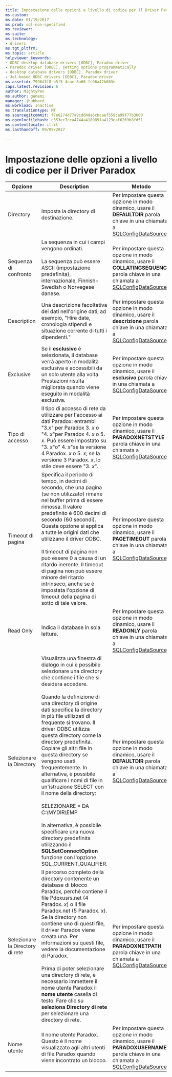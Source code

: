 ```yaml
---
title: Impostazione delle opzioni a livello di codice per il Driver Paradox | Documenti Microsoft
ms.custom: 
ms.date: 01/19/2017
ms.prod: sql-non-specified
ms.reviewer: 
ms.suite: 
ms.technology:
- drivers
ms.tgt_pltfrm: 
ms.topic: article
helpviewer_keywords:
- ODBC desktop database drivers [ODBC], Paradox driver
- Paradox driver [ODBC], setting options programmatically
- desktop database drivers [ODBC], Paradox driver
- Jet-based ODBC drivers [ODBC], Paradox driver
ms.assetid: 7996d3f8-b5f5-4cac-8a66-fc96a42b603e
caps.latest.revision: 6
author: MightyPen
ms.author: genemi
manager: jhubbard
ms.workload: Inactive
ms.translationtype: MT
ms.sourcegitcommit: f7e6274d77a9cdd4de6cbcaef559ca99f77b3608
ms.openlocfilehash: c353ec7cca4744a4189891a4123eaf6263b8fd51
ms.contentlocale: it-it
ms.lasthandoff: 09/09/2017

---
```

# <a name="setting-options-programmatically-for-the-paradox-driver"></a>Impostazione delle opzioni a livello di codice per il Driver Paradox
|Opzione|Description|Metodo|  
|------------|-----------------|------------|  
|Directory|Imposta la directory di destinazione.|Per impostare questa opzione in modo dinamico, usare il **DEFAULTDIR** parola chiave in una chiamata a [SQLConfigDataSource](../../odbc/microsoft/sqlconfigdatasource-paradox-driver.md).|  
|Sequenza di confronto|La sequenza in cui i campi vengono ordinati.<br /><br /> La sequenza può essere ASCII (impostazione predefinita), internazionale, Finnish-Swedish o Norvegese danese.|Per impostare questa opzione in modo dinamico, usare il **COLLATINGSEQUENCE** parola chiave in una chiamata a [SQLConfigDataSource](../../odbc/microsoft/sqlconfigdatasource-paradox-driver.md).|  
|Description|Una descrizione facoltativa dei dati nell'origine dati; ad esempio, "Hire date, cronologia stipendi e situazione corrente di tutti i dipendenti."|Per impostare questa opzione in modo dinamico, usare il **descrizione** parola chiave in una chiamata a [SQLConfigDataSource](../../odbc/microsoft/sqlconfigdatasource-paradox-driver.md).|  
|Exclusive|Se il **esclusivo** è selezionata, il database verrà aperto in modalità esclusiva e accessibili da un solo utente alla volta. Prestazioni risulta migliorata quando viene eseguito in modalità esclusiva.|Per impostare questa opzione in modo dinamico, usare il **esclusivo** parola chiave in una chiamata a [SQLConfigDataSource](../../odbc/microsoft/sqlconfigdatasource-paradox-driver.md).|  
|Tipo di accesso|Il tipo di accesso di rete da utilizzare per l'accesso ai dati Paradox: entrambi "3.*x*" per Paradox 3. *x* o "4. *x*"per Paradox 4. *x* o 5. *x*. Può essere impostato su "3. *x*"o" 4. *x*"se la versione 4 Paradox. *x* o 5. *x*; se la versione 3 Paradox. *x*, lo stile deve essere "3. *x*".|Per impostare questa opzione in modo dinamico, usare il **PARADOXNETSTYLE** parola chiave in una chiamata a [SQLConfigDataSource](../../odbc/microsoft/sqlconfigdatasource-paradox-driver.md).|  
|Timeout di pagina|Specifica il periodo di tempo, in decimi di secondo, che una pagina (se non utilizzato) rimane nel buffer prima di essere rimossa. Il valore predefinito è 600 decimi di secondo (60 secondi). Questa opzione si applica a tutte le origini dati che utilizzano il driver ODBC.<br /><br /> Il timeout di pagina non può essere 0 a causa di un ritardo inerente. Il timeout di pagina non può essere minore del ritardo intrinseco, anche se è impostata l'opzione di timeout della pagina di sotto di tale valore.|Per impostare questa opzione in modo dinamico, usare il **PAGETIMEOUT** parola chiave in una chiamata a [SQLConfigDataSource](../../odbc/microsoft/sqlconfigdatasource-paradox-driver.md).|  
|Read Only|Indica il database in sola lettura.|Per impostare questa opzione in modo dinamico, usare il **READONLY** parola chiave in una chiamata a [SQLConfigDataSource](../../odbc/microsoft/sqlconfigdatasource-paradox-driver.md).|  
|Selezionare la Directory|Visualizza una finestra di dialogo in cui è possibile selezionare una directory che contiene i file che si desidera accedere.<br /><br /> Quando la definizione di una directory di origine dati specifica la directory in più file utilizzati di frequente si trovano. Il driver ODBC utilizza questa directory come la directory predefinita. Copiare gli altri file in questa directory se vengono usati frequentemente. In alternativa, è possibile qualificare i nomi di file in un'istruzione SELECT con il nome della directory:<br /><br /> SELEZIONARE \* DA C:\MYDIR\EMP<br /><br /> In alternativa, è possibile specificare una nuova directory predefinita utilizzando il **SQLSetConnectOption** funzione con l'opzione SQL_CURRENT_QUALIFIER.|Per impostare questa opzione in modo dinamico, usare il **DEFAULTDIR** parola chiave in una chiamata a [SQLConfigDataSource](../../odbc/microsoft/sqlconfigdatasource-paradox-driver.md).|  
|Selezionare la Directory di rete|Il percorso completo della directory contenente un database di blocco Paradox, perché contiene il file Pdoxusrs.net (4 Paradox. *x*) o il file Paradox.net (5 Paradox. *x*). Se la directory non contiene uno di questi file, il driver Paradox viene creata una. Per informazioni su questi file, vedere la documentazione di Paradox.<br /><br /> Prima di poter selezionare una directory di rete, è necessario immettere il nome utente Paradox il **nome utente** casella di testo. Fare clic su **seleziona Directory di rete** per selezionare una directory di rete.|Per impostare questa opzione in modo dinamico, usare il **PARADOXNETPATH** parola chiave in una chiamata a [SQLConfigDataSource](../../odbc/microsoft/sqlconfigdatasource-paradox-driver.md).|  
|Nome utente|Il nome utente Paradox. Questo è il nome visualizzato agli altri utenti di file Paradox quando viene incontrato un blocco.|Per impostare questa opzione in modo dinamico, usare il **PARADOXUSERNAME** parola chiave in una chiamata a [SQLConfigDataSource](../../odbc/microsoft/sqlconfigdatasource-paradox-driver.md).|

